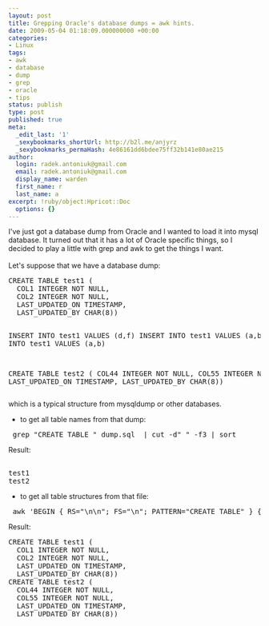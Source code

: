 ```yaml
---
layout: post
title: Grepping Oracle's database dumps = awk hints.
date: 2009-05-04 01:18:09.000000000 +00:00
categories:
- Linux
tags:
- awk
- database
- dump
- grep
- oracle
- tips
status: publish
type: post
published: true
meta:
  _edit_last: '1'
  _sexybookmarks_shortUrl: http://b2l.me/anjyrz
  _sexybookmarks_permaHash: 4e86161dd6bdee75ff32b141e80ae215
author:
  login: radek.antoniuk@gmail.com
  email: radek.antoniuk@gmail.com
  display_name: warden
  first_name: r
  last_name: a
excerpt: !ruby/object:Hpricot::Doc
  options: {}
---
```

<p>I've just got a database dump from Oracle and I wanted to load it into mysql database. It turned out that it has a lot of Oracle specific things, so I decided to play a little with grep and awk to get the things I want.<br />
<!--more--><br />
Let's suppose that we have a database dump:</p>
<pre colla="+">
CREATE TABLE test1 (
  COL1 INTEGER NOT NULL,
  COL2 INTEGER NOT NULL,
  LAST_UPDATED_ON TIMESTAMP,
  LAST_UPDATED_BY CHAR(8))

INSERT INTO test1 VALUES (d,f)
INSERT INTO test1 VALUES (a,b)
INSERT INTO test1 VALUES (a,b)

CREATE TABLE test2 (
  COL44 INTEGER NOT NULL,
  COL55 INTEGER NOT NULL,
  LAST_UPDATED_ON TIMESTAMP,
  LAST_UPDATED_BY CHAR(8))</pre>
<p>which is a typical structure from mysqldump or other databases.</p>
<ul>
<li>to get all table names from that dump:</li>
</ul>
<pre colla="+"> grep "CREATE TABLE " dump.sql  | cut -d" " -f3 | sort</pre>
<p>Result:</p>
<pre colla="+"> 
test1
test2</pre>
<ul>
<li>to get all table structures from that file:</li>
</ul>
<pre colla="+"> awk 'BEGIN { RS="\n\n"; FS="\n"; PATTERN="CREATE TABLE" } { if ( $0 ~ PATTERN ) print $0; }' dump.sql</pre>
<p>Result:</p>
<pre colla="+">CREATE TABLE test1 (
  COL1 INTEGER NOT NULL,
  COL2 INTEGER NOT NULL,
  LAST_UPDATED_ON TIMESTAMP,
  LAST_UPDATED_BY CHAR(8))
CREATE TABLE test2 (
  COL44 INTEGER NOT NULL,
  COL55 INTEGER NOT NULL,
  LAST_UPDATED_ON TIMESTAMP,
  LAST_UPDATED_BY CHAR(8))</pre>
